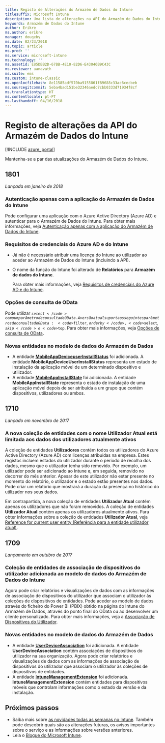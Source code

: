 ```yaml
---
title: Registo de Alterações do Armazém de Dados do Intune
titlesuffix: Microsoft Intune
description: Uma lista de alterações na API do Armazém de Dados do Intune.
keywords: Armazém de Dados do Intune
author: Erikre
ms.author: erikre
manager: dougeby
ms.date: 02/23/2018
ms.topic: article
ms.prod: ''
ms.service: microsoft-intune
ms.technology: ''
ms.assetid: E85DBB2D-67BB-4E10-82D6-E43046B9C43C
ms.reviewer: aanavath
ms.suite: ems
ms.custom: intune-classic
ms.openlocfilehash: 8e11585adf570ba9155861f89688c33ac6cecbeb
ms.sourcegitcommit: 5eba4bad151be32346aedc7cbb0333d71934f8cf
ms.translationtype: HT
ms.contentlocale: pt-PT
ms.lasthandoff: 04/16/2018
---
```

# <a name="change-log-for-the-intune-data-warehouse-api"></a>Registo de alterações da API do Armazém de Dados do Intune

[!INCLUDE [azure_portal](./includes/azure_portal.md)]

Mantenha-se a par das atualizações do Armazém de Dados do Intune.

## <a name="1801"></a>1801
_Lançada em janeiro de 2018_

### <a name="intune-data-warehouse-application-only-authentication----1867540---"></a>Autenticação apenas com a aplicação do Armazém de Dados do Intune <!-- 1867540 -->

Pode configurar uma aplicação com o Azure Active Directory (Azure AD) e autenticar para o Armazém de Dados do Intune. Para obter mais informações, veja [Autenticação apenas com a aplicação do Armazém de Dados do Intune](data-warehouse-app-only-auth.md).

### <a name="azure-ad-and-intune-credential-requirements----2077525---"></a>Requisitos de credenciais do Azure AD e do Intune <!-- 2077525 -->

- Já não é necessário atribuir uma licença do Intune ao utilizador ao aceder ao Armazém de Dados do Intune (incluindo a API).
- O nome da função do Intune foi alterado de **Relatórios** para **Armazém de dados do Intune**. 

    Para obter mais informações, veja [Requisitos de credenciais do Azure AD e do Intune](reports-api-url.md#azure-ad-and-intune-credential-requirements).

### <a name="odata-query-options----2077711---"></a>Opções de consulta de OData <!-- 2077711 -->

Pode utilizar <code>$select</code> como um parâmetro de consulta de OData. A versão atual suporta os seguintes parâmetros de consulta de OData: <code>$filter</code>, <code>$orderby</code>, <code>$select</code>, <code>$skip</code> e <code>$top</code>. Para obter mais informações, veja [Opções de consulta de OData](reports-api-url.md#odata-query-options).

### <a name="new-entities-in-the-in-data-warehouse-data-model----2077804---"></a>Novas entidades no modelo de dados do Armazém de Dados <!-- 2077804 -->

 - A entidade [**MobileAppDeviceuserInstallStatus**](reports-ref-application.md#mobileappdeviceuserinstallstatus) foi adicionada. A entidade **MobileAppDeviceUserInstallStatus** representa um estado de instalação da aplicação móvel de um determinado dispositivo e utilizador.
 - A entidade [**MobileAppInstallState**](reports-ref-application.md#mobileappinstallstate) foi adicionada. A entidade **MobileAppInstallState** representa o estado de instalação de uma aplicação móvel depois de ser atribuída a um grupo que contém dispositivos, utilizadores ou ambos. 

## <a name="1710"></a>1710
_Lançado em novembro de 2017_

### <a name="a-new-entity-collection-named-current-user-is-limited-to-currently-active-user-data----1544273---"></a>A nova coleção de entidades com o nome Utilizador Atual está limitada aos dados dos utilizadores atualmente ativos<!-- 1544273 -->

A coleção de entidades **Utilizadores** contém todos os utilizadores do Azure Active Directory (Azure AD) com licenças atribuídas na empresa. Estes registos incluem estados do utilizador durante o período de recolha dos dados, mesmo que o utilizador tenha sido removido. Por exemplo, um utilizador pode ser adicionado ao Intune e, em seguida, removido no decorrer do mês anterior. Apesar de este utilizador não estar presente no momento do relatório, o utilizador e o estado estão presentes nos dados. Pode criar um relatório que mostrará a duração da presença no histórico do utilizador nos seus dados.

Em contrapartida, a nova coleção de entidades **Utilizador Atual** contém apenas os utilizadores que não foram removidos. A coleção de entidades **Utilizador Atual** contém apenas os utilizadores atualmente ativos. Para obter informações sobre a coleção de entidades **Utilizador Atual**, veja [Reference for current user entity (Referência para a entidade utilizador atual)](reports-ref-current-user.md).

## <a name="1709"></a>1709
_Lançamento em outubro de 2017_

### <a name="user-device-association-entity-collection-added-to-intune-data-warehouse-data-model----1187917---"></a>Coleção de entidades de associação de dispositivos do utilizador adicionada ao modelo de dados do Armazém de Dados do Intune <!-- 1187917 -->

Agora pode criar relatórios e visualizações de dados com as informações de associação de dispositivos do utilizador que associam o utilizador às coleções de dispositivos de entidades. Pode aceder ao modelo de dados através do ficheiro do Power BI (PBIX) obtido na página do Intune do Armazém de Dados, através do ponto final do OData ou ao desenvolver um cliente personalizado. Para obter mais informações, veja a [Associação de Dispositivos do Utilizador](reports-ref-user-device.md).

### <a name="new-entities-in-the-in-data-warehouse-data-model----1479526--------"></a>Novas entidades no modelo de dados do Armazém de Dados <!-- 1479526 --><!-- -->

 - A entidade [**UserDeviceAssociation**](reports-ref-user-device.md) foi adicionada. A entidade **UserDeviceAssociation** contém associações de dispositivos do utilizador na sua organização. Agora pode criar relatórios e visualizações de dados com as informações de associação de dispositivos do utilizador que associam o utilizador às coleções de dispositivos de entidades.  
 - A entidade [**IntuneManagementExtension**](reports-ref-intunemanagementextension.md) foi adicionada. **IntuneManagementExtension** contém entidades para dispositivos móveis que controlam informações como o estado da versão e da instalação.

## <a name="next-steps"></a>Próximos passos
 - Saiba mais sobre [as novidades todas as semanas no Intune](whats-new.md). Também pode descobrir quais são as alterações futuras, os avisos importantes sobre o serviço e as informações sobre versões anteriores.
 - Leia o [Blogue do Microsoft Intune](http://go.microsoft.com/fwlink/?LinkID=273882).
